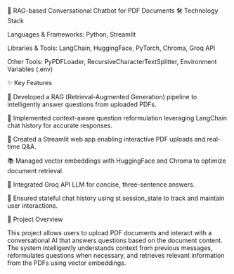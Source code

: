 📄 RAG-based Conversational Chatbot for PDF Documents
🛠️ Technology Stack

Languages & Frameworks: Python, Streamlit

Libraries & Tools: LangChain, HuggingFace, PyTorch, Chroma, Groq API

Other Tools: PyPDFLoader, RecursiveCharacterTextSplitter, Environment Variables (.env)

✨ Key Features

🚀 Developed a RAG (Retrieval-Augmented Generation) pipeline to intelligently answer questions from uploaded PDFs.

🔄 Implemented context-aware question reformulation leveraging LangChain chat history for accurate responses.

💬 Created a Streamlit web app enabling interactive PDF uploads and real-time Q&A.

📚 Managed vector embeddings with HuggingFace and Chroma to optimize document retrieval.

🤖 Integrated Groq API LLM for concise, three-sentence answers.

📝 Ensured stateful chat history using st.session_state to track and maintain user interactions.

📌 Project Overview

This project allows users to upload PDF documents and interact with a conversational AI that answers questions based on the document content. The system intelligently understands context from previous messages, reformulates questions when necessary, and retrieves relevant information from the PDFs using vector embeddings.
